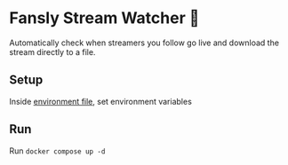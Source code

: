 # Fansly Stream Watcher 👀

Automatically check when streamers you follow go live and download the stream directly to a file.

## Setup

Inside [environment file](.env), set environment variables

## Run

Run `docker compose up -d`
